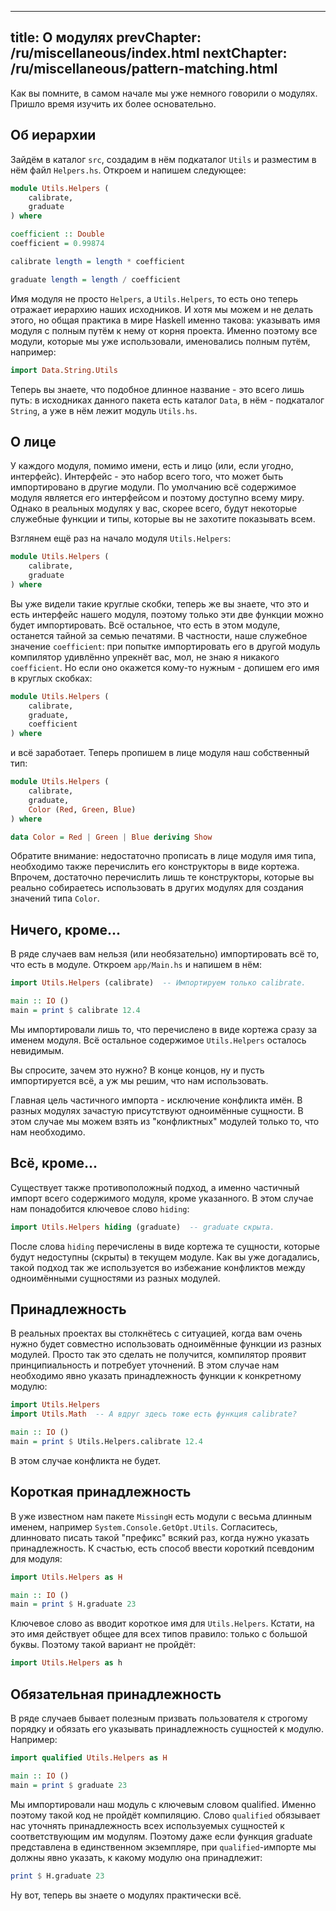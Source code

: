 ----
title: О модулях
prevChapter: /ru/miscellaneous/index.html
nextChapter: /ru/miscellaneous/pattern-matching.html
----

Как вы помните, в самом начале мы уже немного говорили о модулях. Пришло время изучить их более основательно.

## Об иерархии

Зайдём в каталог `src`, создадим в нём подкаталог `Utils` и разместим в нём файл `Helpers.hs`. Откроем и напишем следующее:
 
```haskell
module Utils.Helpers (
    calibrate,
    graduate
) where

coefficient :: Double
coefficient = 0.99874

calibrate length = length * coefficient

graduate length = length / coefficient
```

Имя модуля не просто `Helpers`, а `Utils.Helpers`, то есть оно теперь отражает иерархию наших исходников. И хотя мы можем и не делать этого, но общая практика в мире Haskell именно такова: указывать имя модуля с полным путём к нему от корня проекта. Именно поэтому все модули, которые мы уже использовали, именовались полным путём, например:

```haskell
import Data.String.Utils
```

Теперь вы знаете, что подобное длинное название - это всего лишь путь: в исходниках данного пакета есть каталог `Data`, в нём - подкаталог `String`, а уже в нём лежит модуль `Utils.hs`.

## О лице

У каждого модуля, помимо имени, есть и лицо (или, если угодно, интерфейс). Интерфейс - это набор всего того, что может быть импортировано в другие модули. По умолчанию всё содержимое модуля является его интерфейсом и поэтому доступно всему миру. Однако в реальных модулях у вас, скорее всего, будут некоторые служебные функции и типы, которые вы не захотите показывать всем.

Взглянем ещё раз на начало модуля `Utils.Helpers`:

```haskell
module Utils.Helpers (
    calibrate,
    graduate
) where
```

Вы уже видели такие круглые скобки, теперь же вы знаете, что это и есть интерфейс нашего модуля, поэтому только эти две функции можно будет импортировать. Всё остальное, что есть в этом модуле, останется тайной за семью печатями. В частности, наше служебное значение `coefficient`: при попытке импортировать его в другой модуль компилятор удивлённо упрекнёт вас, мол, не знаю я никакого `coefficient`. Но если оно окажется кому-то нужным - допишем его имя в круглых скобках:

```haskell
module Utils.Helpers (
    calibrate,
    graduate,
    coefficient
) where
```

и всё заработает. Теперь пропишем в лице модуля наш собственный тип:

```haskell
module Utils.Helpers (
    calibrate,
    graduate,
    Color (Red, Green, Blue)
) where

data Color = Red | Green | Blue deriving Show
```

Обратите внимание: недостаточно прописать в лице модуля имя типа, необходимо также перечислить его конструкторы в виде кортежа. Впрочем, достаточно перечислить лишь те конструкторы, которые вы реально собираетесь использовать в других модулях для создания значений типа `Color`.

## Ничего, кроме...

В ряде случаев вам нельзя (или необязательно) импортировать всё то, что есть в модуле. Откроем `app/Main.hs` и напишем в нём:

```haskell
import Utils.Helpers (calibrate)  -- Импортируем только calibrate. 

main :: IO ()
main = print $ calibrate 12.4
```

Мы импортировали лишь то, что перечислено в виде кортежа сразу за именем модуля. Всё остальное содержимое `Utils.Helpers` осталось невидимым.

Вы спросите, зачем это нужно? В конце концов, ну и пусть импортируется всё, а уж мы решим, что нам использовать.

Главная цель частичного импорта - исключение конфликта имён. В разных модулях зачастую присутствуют одноимённые сущности. В этом случае мы можем взять из "конфликтных" модулей только то, что нам необходимо.

## Всё, кроме...

Существует также противоположный подход, а именно частичный импорт всего содержимого модуля, кроме указанного. В этом случае нам понадобится ключевое слово `hiding`:

```haskell
import Utils.Helpers hiding (graduate)  -- graduate скрыта.  
```

После слова `hiding` перечислены в виде кортежа те сущности, которые будут недоступны (скрыты) в текущем модуле. Как вы уже догадались, такой подход так же используется во избежание конфликтов между одноимёнными сущностями из разных модулей.

## Принадлежность

В реальных проектах вы столкнётесь с ситуацией, когда вам очень нужно будет совместно использовать одноимённые функции из разных модулей. Просто так это сделать не получится, компилятор проявит принципиальность и потребует уточнений. В этом случае нам необходимо явно указать принадлежность функции к конкретному модулю:

```haskell
import Utils.Helpers
import Utils.Math  -- А вдруг здесь тоже есть функция calibrate?

main :: IO ()
main = print $ Utils.Helpers.calibrate 12.4
```

В этом случае конфликта не будет.

## Короткая принадлежность

В уже известном нам пакете `MissingH` есть модули с весьма длинным именем, например `System.Console.GetOpt.Utils`. Согласитесь, длинновато писать такой "префикс" всякий раз, когда нужно указать принадлежность. К счастью, есть способ ввести короткий псевдоним для модуля:

```haskell
import Utils.Helpers as H

main :: IO ()
main = print $ H.graduate 23
```

Ключевое слово as вводит короткое имя для `Utils.Helpers`. Кстати, на это имя действует общее для всех типов правило: только с большой буквы. Поэтому такой вариант не пройдёт:

```haskell
import Utils.Helpers as h
```

## Обязательная принадлежность

В ряде случаев бывает полезным призвать пользователя к строгому порядку и обязать его указывать принадлежность сущностей к модулю. Например:

```haskell
import qualified Utils.Helpers as H 

main :: IO ()
main = print $ graduate 23
```

Мы импортировали наш модуль с ключевым словом qualified. Именно поэтому такой код не пройдёт компиляцию. Слово `qualified` обязывает нас уточнять принадлежность всех используемых сущностей к соответствующим им модулям. Поэтому даже если функция graduate представлена в единственном экземпляре, при `qualified`-импорте мы должны явно указать, к какому модулю она принадлежит:

```haskell
print $ H.graduate 23
```

Ну вот, теперь вы знаете о модулях практически всё.

